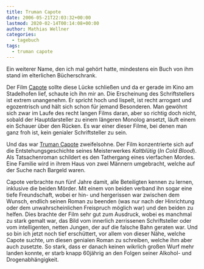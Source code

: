 ```yaml
---
title: Truman Capote
date: 2006-05-21T22:03:32+00:00
lastmod: 2020-02-14T00:14:08+00:00
author: Mathias Wellner
categories:
  - tagebuch
tags:
  - truman capote
---
```

Ein weiterer Name, den ich mal gehört hatte, mindestens ein Buch von ihm stand im elterlichen Bücherschrank.

Der Film [Capote](https://de.wikipedia.org/wiki/Capote) sollte diese Lücke schließen und da er gerade im Kino am Stadelhofen lief, schaute ich ihn mir an. Die Erscheinung des Schriftstellers ist extrem unangenehm. Er spricht hoch und lispelt, ist recht arrogant und egozentrisch und hält sich schon für jemand Besonderen. Man gewöhnt sich zwar im Laufe des recht langen Films daran, aber so richtig doch nicht, sobald der Hauptdarsteller zu einem längeren Monolog ansetzt, läuft einem ein Schauer über den Rücken. Es war einer dieser Filme, bei denen man ganz froh ist, kein genialer Schriftsteller zu sein. 

Und das war [Truman Capote](https://de.wikipedia.org/wiki/Truman_Capote) zweifelsohne. Der Film konzentrierte sich auf die Entstehungsgeschichte seines Meisterwerkes _Kaltblütig_ (_In Cold Blood_). Als Tatsachenroman schildert es den Tathergang eines vierfachen Mordes. Eine Familie wird in ihrem Haus von zwei Männern umgebracht, welche auf der Suche nach Bargeld waren. 

Capote verbrachte nun fünf Jahre damit, alle Beteiligten kennen zu lernen, inklusive die beiden Mörder. Mit einem von beiden verband ihn sogar eine tiefe Freundschaft, wobei er hin- und hergerissen war zwischen dem Wunsch, endlich seinen Roman zu beenden (was nur nach der Hinrichtung oder dem unwahrscheinlichen Freispruch möglich war) und den beiden zu helfen. Dies brachte der Film sehr gut zum Ausdruck, wobei es manchmal zu stark gemalt war, das Bild vom innerlich zerrissenen Schriftsteller oder vom intelligenten, netten Jungen, der auf die falsche Bahn geraten war. Und so bin ich jetzt noch tief erschüttert, vor allem von dieser Nähe, welche Capote suchte, um diesen genialen Roman zu schreiben, welche ihm aber auch zusetzte. So stark, dass er danach keinen wikrlich großen Wurf mehr landen konnte, er starb knapp 60jährig an den Folgen seiner Alkohol- und Drogenabhängigkeit.
